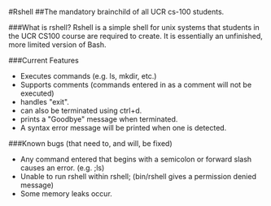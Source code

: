 #Rshell
##The mandatory brainchild of all UCR cs-100 students.

###What is rshell? 
Rshell is a simple shell for unix systems that students in the UCR CS100 course are required to create.
It is essentially an unfinished, more limited version of Bash.

###Current Features
* Executes commands (e.g. ls, mkdir, etc.)
* Supports comments (commands entered in as a comment will not be executed)
* handles "exit".
* can also be terminated using ctrl+d.
* prints a "Goodbye" message when terminated.
* A syntax error message will be printed when one is detected.

###Known bugs
(that need to, and will, be fixed)
* Any command entered that begins with a semicolon or forward slash causes an error. (e.g. ;ls)
* Unable to run rshell within rshell; (bin/rshell gives a permission denied message)
* Some memory leaks occur. 


